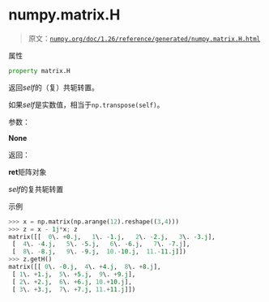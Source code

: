 # numpy.matrix.H

> 原文：[`numpy.org/doc/1.26/reference/generated/numpy.matrix.H.html`](https://numpy.org/doc/1.26/reference/generated/numpy.matrix.H.html)

属性

```py
property matrix.H
```

返回*self*的（复）共轭转置。

如果*self*是实数值，相当于`np.transpose(self)`。

参数：

**None**

返回：

**ret**矩阵对象

*self*的复共轭转置

示例

```py
>>> x = np.matrix(np.arange(12).reshape((3,4)))
>>> z = x - 1j*x; z
matrix([[  0\. +0.j,   1\. -1.j,   2\. -2.j,   3\. -3.j],
 [  4\. -4.j,   5\. -5.j,   6\. -6.j,   7\. -7.j],
 [  8\. -8.j,   9\. -9.j,  10.-10.j,  11.-11.j]])
>>> z.getH()
matrix([[ 0\. -0.j,  4\. +4.j,  8\. +8.j],
 [ 1\. +1.j,  5\. +5.j,  9\. +9.j],
 [ 2\. +2.j,  6\. +6.j, 10.+10.j],
 [ 3\. +3.j,  7\. +7.j, 11.+11.j]]) 
```
